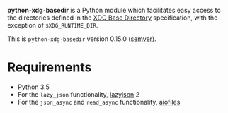 **python-xdg-basedir** is a Python module which facilitates easy access to the directories defined in the [XDG Base Directory](http://standards.freedesktop.org/basedir-spec/basedir-spec-latest.html) specification, with the exception of `$XDG_RUNTIME_DIR`.

This is `python-xdg-basedir` version 0.15.0 ([semver](http://semver.org/)).

# Requirements

* Python 3.5
* For the `lazy_json` functionality, [lazyjson](https://github.com/fenhl/lazyjson) 2
* For the `json_async` and `read_async` functionality, [aiofiles](https://pypi.org/project/aiofiles/)
